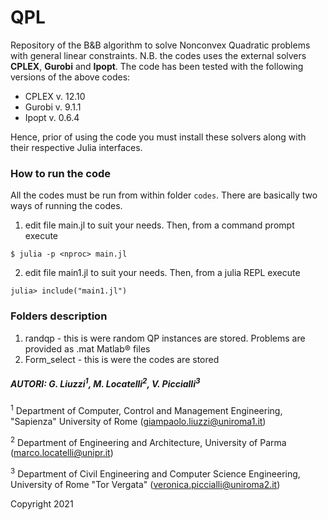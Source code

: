 # QPL
 Repository of the B&B algorithm to solve  Nonconvex Quadratic problems with general linear constraints. N.B. the codes uses the external solvers <b>CPLEX</b>, <b>Gurobi</b> and <b>Ipopt</b>. The code has been tested with the following versions of the above codes:
 - CPLEX v. 12.10
 - Gurobi v. 9.1.1
 - Ipopt v. 0.6.4

Hence, prior of using the code you must install these solvers along with their respective Julia interfaces.

### How to run the code
All the codes must be run from within folder ```codes```. There are basically two ways of running the codes.
1. edit file main.jl to suit your needs. Then, from a command prompt execute
```
$ julia -p <nproc> main.jl
```
2. edit file main1.jl to suit your needs. Then, from a julia REPL execute
```
julia> include("main1.jl")
```

### Folders description
 1. randqp - this is were random QP instances are stored. Problems are provided as .mat Matlab&reg; files
 2. Form_select - this is were the codes are stored


##### AUTORI: G. Liuzzi<sup>1</sup>, M. Locatelli<sup>2</sup>, V. Piccialli<sup>3</sup>

 <sup>1</sup> Department of Computer, Control and Management Engineering, "Sapienza" University of Rome (giampaolo.liuzzi@uniroma1.it)

 <sup>2</sup> Department of Engineering and Architecture, University of Parma (marco.locatelli@unipr.it)

 <sup>3</sup> Department of Civil Engineering and Computer Science Engineering, University of Rome "Tor Vergata" (veronica.piccialli@uniroma2.it)


Copyright 2021
